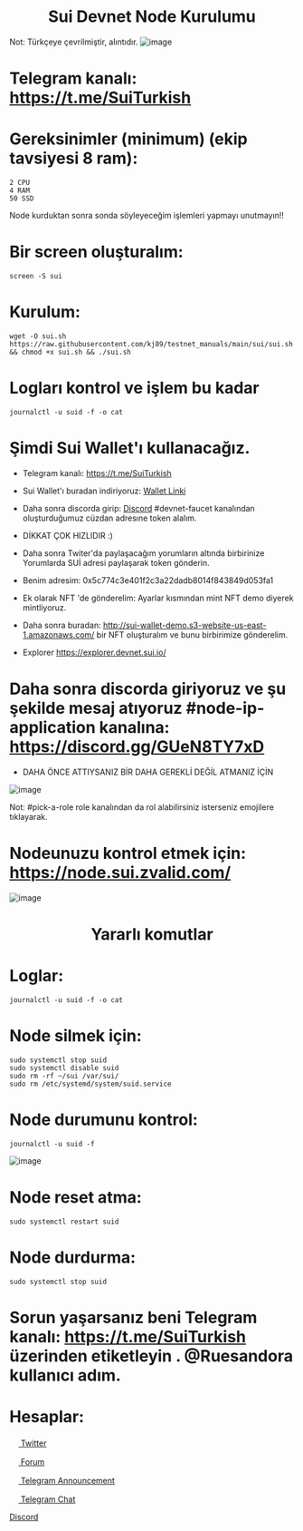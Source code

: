 <h1 align="center"> Sui Devnet Node Kurulumu </h1> 

Not: Türkçeye çevrilmiştir, alıntıdır.
![image](https://user-images.githubusercontent.com/101149671/178116806-26715fca-3ff8-43d5-ae1e-cee3926828de.png)

# Telegram kanalı: https://t.me/SuiTurkish

# Gereksinimler (minimum) (ekip tavsiyesi 8 ram):
```
2 CPU
4 RAM
50 SSD
```
Node kurduktan sonra sonda söyleyeceğim işlemleri yapmayı unutmayın!!

# Bir screen oluşturalım:
```
screen -S sui
```


# Kurulum:
```
wget -O sui.sh https://raw.githubusercontent.com/kj89/testnet_manuals/main/sui/sui.sh && chmod +x sui.sh && ./sui.sh
```

# Logları kontrol ve işlem bu kadar
```
journalctl -u suid -f -o cat
```


# Şimdi Sui Wallet'ı kullanacağız.

* Telegram kanalı: https://t.me/SuiTurkish

* Sui Wallet'ı buradan indiriyoruz: [Wallet Linki](https://chrome.google.com/webstore/detail/sui-wallet/opcgpfmipidbgpenhmajoajpbobppdil/related)

* Daha sonra discorda girip: [Discord](https://discord.gg/Cj696xkn) #devnet-faucet kanalından oluşturduğumuz cüzdan adresıne token alalım.

* DİKKAT ÇOK HIZLIDIR :)

* Daha sonra Twiter'da paylaşacağım yorumların altında birbirinize Yorumlarda SUİ adresi paylaşarak token gönderin.

* Benim adresim: 0x5c774c3e401f2c3a22dadb8014f843849d053fa1

* Ek olarak NFT 'de gönderelim: Ayarlar kısmından mint NFT demo diyerek mintliyoruz.

* Daha sonra buradan: http://sui-wallet-demo.s3-website-us-east-1.amazonaws.com/ bir NFT oluşturalım ve bunu birbirimize gönderelim.

* Explorer https://explorer.devnet.sui.io/

# Daha sonra discorda giriyoruz ve şu şekilde mesaj atıyoruz #node-ip-application kanalına: https://discord.gg/GUeN8TY7xD

* DAHA ÖNCE ATTIYSANIZ BİR DAHA GEREKLİ DEĞİL ATMANIZ İÇİN

![image](https://user-images.githubusercontent.com/101149671/178118265-a2463048-f656-4382-87cf-faaef1d032d0.png)

Not: #pick-a-role role kanalından da rol alabilirsiniz isterseniz emojilere tıklayarak.

# Nodeunuzu kontrol etmek için: https://node.sui.zvalid.com/

![image](https://user-images.githubusercontent.com/101149671/178118300-29d6bf7e-c78a-40b0-97fd-26bd89d22b05.png)

<h1 align="center"> Yararlı komutlar </h1> 

# Loglar: 
```
journalctl -u suid -f -o cat
```


# Node silmek için:
```
sudo systemctl stop suid
sudo systemctl disable suid
sudo rm -rf ~/sui /var/sui/
sudo rm /etc/systemd/system/suid.service
```

# Node durumunu kontrol:
```
journalctl -u suid -f
```
![image](https://user-images.githubusercontent.com/101149671/178118339-82da6b52-bdb9-425a-af8d-832a671141aa.png)

# Node reset atma:
```
sudo systemctl restart suid
```

# Node durdurma: 
```
sudo systemctl stop suid
```

# Sorun yaşarsanız beni Telegram kanalı: https://t.me/SuiTurkish üzerinden etiketleyin . @Ruesandora kullanıcı adım.

# Hesaplar:

[<img src="https://cdn-icons-png.flaticon.com/512/733/733579.png" width="16px"> Twitter   ](https://twitter.com/Ruesandora0) 

[<img src="https://cdn-icons-png.flaticon.com/512/1336/1336494.png" width="16px"> Forum   ](https://forum.rues.info/index.php)

[<img src="https://cdn-icons-png.flaticon.com/512/2111/2111646.png" width="16px"> Telegram Announcement   ](https://t.me/RuesAnnouncement)

[<img src="https://cdn-icons-png.flaticon.com/512/2111/2111646.png" width="16px"> Telegram Chat   ](https://t.me/RuesChat)

[Discord](https://discord.gg/ruescommunity)



